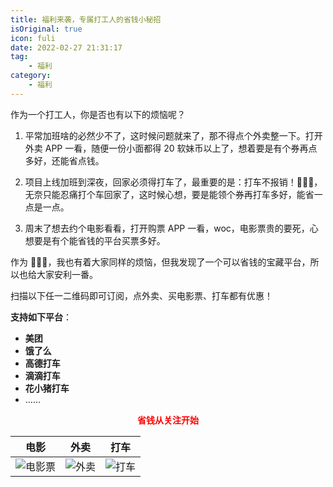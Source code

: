 ```yaml
---
title: 福利来袭，专属打工人的省钱小秘招
isOriginal: true
icon: fuli
date: 2022-02-27 21:31:17
tag:
    - 福利
category:
    - 福利
---
```


作为一个打工人，你是否也有以下的烦恼呢？

1.   平常加班啥的必然少不了，这时候问题就来了，那不得点个外卖整一下。打开外卖 APP 一看，随便一份小面都得 20 软妹币以上了，想着要是有个券再点多好，还能省点钱。

2.   项目上线加班到深夜，回家必须得打车了，最重要的是：打车不报销！🤷🏻‍♀️，无奈只能忍痛打个车回家了，这时候心想，要是能领个券再打车多好，能省一点是一点。

3.   周末了想去约个电影看看，打开购票 APP 一看，woc，电影票贵的要死，心想要是有个能省钱的平台买票多好。

作为 👷🏻‍♂️，我也有着大家同样的烦恼，但我发现了一个可以省钱的宝藏平台，所以也给大家安利一番。

扫描以下任一二维码即可订阅，点外卖、买电影票、打车都有优惠！

**支持如下平台**：

-   **美团**
-   **饿了么**
-   **高德打车**
-   **滴滴打车**
-   **花小猪打车**
-   ……



<center><b><font color='red'>省钱从关注开始</font></b></center>

| 电影                                                                                 | 外卖                                                                               | 打车                                                                               |
| ------------------------------------------------------------------------------------ | ---------------------------------------------------------------------------------- | ---------------------------------------------------------------------------------- |
| ![电影票](https://cdn.jsdelivr.net/gh/cunyu1943/blog-imgs@main/2022/02/IMG_0034.PNG) | ![外卖](https://cdn.jsdelivr.net/gh/cunyu1943/blog-imgs@main/2022/02/IMG_0031.PNG) | ![打车](https://cdn.jsdelivr.net/gh/cunyu1943/blog-imgs@main/2022/02/IMG_0036.PNG) |

